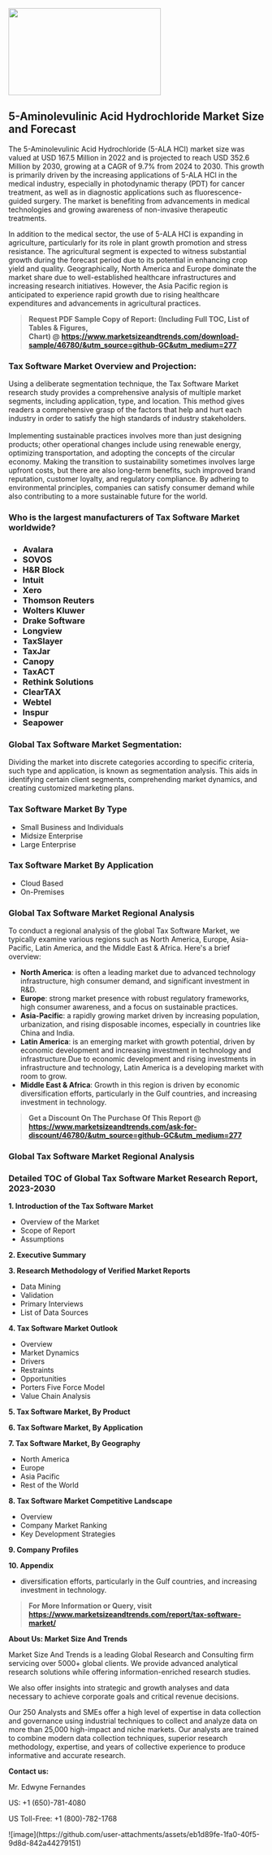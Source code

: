 <p><img class="alignnone size-medium wp-image-20088" src="https://ffe5etoiles.com/wp-content/uploads/2024/12/MST1-300x171.png" alt="" width="300" height="171" /></p><h2>5-Aminolevulinic Acid Hydrochloride Market Size and Forecast</h2><p>The 5-Aminolevulinic Acid Hydrochloride (5-ALA HCl) market size was valued at USD 167.5 Million in 2022 and is projected to reach USD 352.6 Million by 2030, growing at a CAGR of 9.7% from 2024 to 2030. This growth is primarily driven by the increasing applications of 5-ALA HCl in the medical industry, especially in photodynamic therapy (PDT) for cancer treatment, as well as in diagnostic applications such as fluorescence-guided surgery. The market is benefiting from advancements in medical technologies and growing awareness of non-invasive therapeutic treatments.</p><p>In addition to the medical sector, the use of 5-ALA HCl is expanding in agriculture, particularly for its role in plant growth promotion and stress resistance. The agricultural segment is expected to witness substantial growth during the forecast period due to its potential in enhancing crop yield and quality. Geographically, North America and Europe dominate the market share due to well-established healthcare infrastructures and increasing research initiatives. However, the Asia Pacific region is anticipated to experience rapid growth due to rising healthcare expenditures and advancements in agricultural practices.</p></p><blockquote id="" class=""><strong>Request PDF Sample Copy of Report: (Including Full TOC, List of Tables &amp; Figures, Chart)&nbsp;@&nbsp;<strong><a href="https://www.marketsizeandtrends.com/download-sample/46780/&utm_source=github-GC&utm_medium=277" target="_blank">https://www.marketsizeandtrends.com/download-sample/46780/&utm_source=github-GC&utm_medium=277</a></strong></strong></blockquote><h3 id="" class="">Tax Software Market&nbsp;Overview and Projection:</h3><p id="" class="">Using a deliberate segmentation technique, the Tax Software Market research study provides a comprehensive analysis of multiple market segments, including application, type, and location. This method gives readers a comprehensive grasp of the factors that help and hurt each industry in order to satisfy the high standards of industry stakeholders. <br /> <br />Implementing sustainable practices involves more than just designing products; other operational changes include using renewable energy, optimizing transportation, and adopting the concepts of the circular economy. Making the transition to sustainability sometimes involves large upfront costs, but there are also long-term benefits, such improved brand reputation, customer loyalty, and regulatory compliance. By adhering to environmental principles, companies can satisfy consumer demand while also contributing to a more sustainable future for the world.</p><h3 id="" class="">Who is the largest manufacturers of&nbsp;Tax Software Market worldwide?</h3><h3 class=""><p><ul><li>Avalara </li><li> SOVOS </li><li> H&R Block </li><li> Intuit </li><li> Xero </li><li> Thomson Reuters </li><li> Wolters Kluwer </li><li> Drake Software </li><li> Longview </li><li> TaxSlayer </li><li> TaxJar </li><li> Canopy </li><li> TaxACT </li><li> Rethink Solutions </li><li> ClearTAX </li><li> Webtel </li><li> Inspur </li><li> Seapower</li></ul></p></h3><h3 id="" class="">Global&nbsp;Tax Software Market Segmentation:</h3><p id="" class="">Dividing the market into discrete categories according to specific criteria, such type and application, is known as segmentation analysis. This aids in identifying certain client segments, comprehending market dynamics, and creating customized marketing plans.</p><h3 id="" class="">Tax Software Market&nbsp;By Type</h3><p><p><ul><li>Small Business and Individuals </li><li> Midsize Enterprise </li><li> Large Enterprise</p></li></ul></p></p><h3 id="" class="">Tax Software Market&nbsp;By Application</h3><p class=""><p><ul><li>Cloud Based </li><li> On-Premises</li></ul></p></p><h3 id="" class="">Global Tax Software Market Regional Analysis</h3><p id="" class="">To conduct a regional analysis of the global Tax Software Market, we typically examine various regions such as North America, Europe, Asia-Pacific, Latin America, and the Middle East &amp; Africa. Here's a brief overview:</p><ul><li><strong>North America</strong>: is often a leading market due to advanced technology infrastructure, high consumer demand, and significant investment in R&amp;D.</li><li><strong>Europe</strong>: strong market presence with robust regulatory frameworks, high consumer awareness, and a focus on sustainable practices.</li><li><strong>Asia-Pacific</strong>: a rapidly growing market driven by increasing population, urbanization, and rising disposable incomes, especially in countries like China and India.</li><li><strong>Latin America</strong>: is an emerging market with growth potential, driven by economic development and increasing investment in technology and infrastructure.Due to economic development and rising investments in infrastructure and technology, Latin America is a developing market with room to grow.</li><li><strong>Middle East &amp; Africa</strong>: Growth in this region is driven by economic diversification efforts, particularly in the Gulf countries, and increasing investment in technology.</li></ul><blockquote id="" class=""><strong>Get a Discount On The Purchase Of This Report @ <strong><a href="https://www.marketsizeandtrends.com/ask-for-discount/46780/&utm_source=github-GC&utm_medium=277" target="_blank">https://www.marketsizeandtrends.com/ask-for-discount/46780/&utm_source=github-GC&utm_medium=277</a></strong></strong></blockquote><h3 id="" class="">Global Tax Software Market Regional Analysis</h3><h3 id="" class="">Detailed TOC of Global Tax Software Market Research Report, 2023-2030</h3><p id="" class=""><strong>1. Introduction of the Tax Software Market</strong></p><ul><li>Overview of the Market</li><li>Scope of Report</li><li>Assumptions</li></ul><p id="" class=""><strong>2. Executive Summary</strong></p><p id="" class=""><strong>3. Research Methodology of Verified Market Reports</strong></p><ul><li>Data Mining</li><li>Validation</li><li>Primary Interviews</li><li>List of Data Sources</li></ul><p id="" class=""><strong>4. Tax Software Market Outlook</strong></p><ul><li>Overview</li><li>Market Dynamics</li><li>Drivers</li><li>Restraints</li><li>Opportunities</li><li>Porters Five Force Model</li><li>Value Chain Analysis</li></ul><p id="" class=""><strong>5. Tax Software Market, By Product</strong></p><p id="" class=""><strong>6. Tax Software Market, By Application</strong></p><p id="" class=""><strong>7. Tax Software Market, By Geography</strong></p><ul><li>North America</li><li>Europe</li><li>Asia Pacific</li><li>Rest of the World</li></ul><p id="" class=""><strong>8. Tax Software Market Competitive Landscape</strong></p><ul><li>Overview</li><li>Company Market Ranking</li><li>Key Development Strategies</li></ul><p id="" class=""><strong>9. Company Profiles</strong></p><p id="" class=""><strong>10. Appendix</strong></p><ul><li>diversification efforts, particularly in the Gulf countries, and increasing investment in technology.</li></ul><blockquote id="" class=""><strong>For More Information or Query, visit <strong><strong><a href="https://www.marketsizeandtrends.com/report/tax-software-market/" target="_blank">https://www.marketsizeandtrends.com/report/tax-software-market/</a></strong></strong></strong></blockquote><p id="" class=""><strong>About Us: Market Size And Trends</strong></p><p id="" class="">Market Size And Trends is a leading Global Research and Consulting firm servicing over 5000+ global clients. We provide advanced analytical research solutions while offering information-enriched research studies.</p><p id="" class="">We also offer insights into strategic and growth analyses and data necessary to achieve corporate goals and critical revenue decisions.</p><p id="" class="">Our 250 Analysts and SMEs offer a high level of expertise in data collection and governance using industrial techniques to collect and analyze data on more than 25,000 high-impact and niche markets. Our analysts are trained to combine modern data collection techniques, superior research methodology, expertise, and years of collective experience to produce informative and accurate research.</p><p id="" class=""><strong>Contact us:</strong></p><p id="" class="">Mr. Edwyne Fernandes</p><p id="" class="">US: +1 (650)-781-4080</p><p id="" class="">US Toll-Free: +1 (800)-782-1768</p>
![image](https://github.com/user-attachments/assets/eb1d89fe-1fa0-40f5-9d8d-842a44279151)
